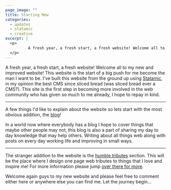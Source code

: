 ```yaml
---
page_image: ""
title: Starting New
categories:
  - updates
  - statamic
  - creative
excerpt: |
  <p>
  	      A fresh year, a fresh start, a fresh website! Welcome all to my new and improved website! This website is the start of a big push for me become the man I want to be. I've built this website from the ground up using <a href="http://statamic.com/">Statamic</a>, in my opinion the best CMS since sliced bread (was sliced bread ever a CMS?). This site is the first step in becoming more involved in the web community who has given so much to me already, I hope to repay in kind.
  </p>
---
```

<p>
	        A fresh year, a fresh start, a fresh website! Welcome all to my new and improved website! This website is the start of a big push for me become the man I want to be. I've built this website from the ground up using <a href="http://statamic.com/" target="_blank">Statamic</a>, in my opinion the best CMS since sliced bread (was sliced bread ever a CMS?). This site is the first step in becoming more involved in the web community who has given so much to me already, I hope to repay in kind.
</p>
<hr>
<p>
	        A few things I'd like to explain about the website so lets start with the most obvious addition, the <a href="/blog">blog</a>!
</p>
<p>
	       In a world now where everybody has a blog I hope to cover things that maybe other people may not, this blog is also a part of sharing my day to day knowledge that may help others. Writing about all things web along with posts on every day working life and improving in small ways.
</p>
<hr>
<p>
	       The stranger addition to the website is the <a href="/humble-tributes">humble tributes</a> section. This will be the place where I design one page web tributes to things that I love and inspire me! For more information please jump <a href="/humble-tributes">over there for more</a>.
</p>
<p>
	        Welcome again guys to my new website and please feel free to comment either here or anywhere else you can find me. Let the journey begin...
</p>